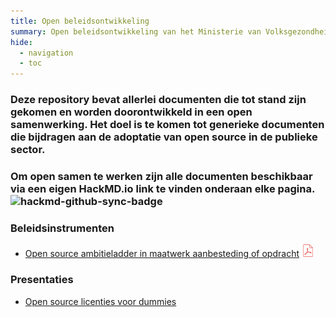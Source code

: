 ```yaml
---
title: Open beleidsontwikkeling
summary: Open beleidsontwikkeling van het Ministerie van Volksgezondheid, Welzijn en Sport
hide:
  - navigation
  - toc
---
```


<style>
.md-content p {
  font-size: 1rem;
}

.md-content ul li a {
  font-size: 0.8rem;
}
</style>

<h3>Deze repository bevat allerlei documenten die tot stand zijn gekomen en worden doorontwikkeld in een open samenwerking. Het doel is te komen tot generieke documenten die bijdragen aan de adoptatie van open source in de publieke sector.</h3>
<h3>Om open samen te werken zijn alle documenten beschikbaar via een eigen HackMD.io link te vinden onderaan elke pagina.<br /><img alt="hackmd-github-sync-badge" src="https://hackmd.io/Tjg38n_-SyiuuHdX8TyxqQ/badge" /></h3>

<h3>Beleidsinstrumenten</h3>

- [Open source ambitieladder in maatwerk aanbesteding of opdracht](open-source-ambitieladder-voor-maatwerk-aanbesteding-of-opdracht) [<img src="assets/img/pdf.svg" width="20" />](open-source-ambitieladder-voor-maatwerk-aanbesteding-of-opdracht.pdf)

<h3>Presentaties</h3>

- [Open source licenties voor dummies](open-source-licenties-voor-dummies)

<br><br><br>
